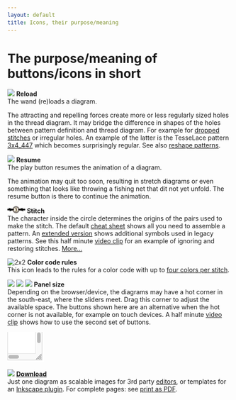 ```yaml
---
layout: default
title: Icons, their purpose/meaning
---
```


The purpose/meaning of buttons/icons in short
=============================================

![ ](/GroundForge/images/wand.png)
**Reload**  
The wand (re)loads a diagram. 
 
The attracting and repelling forces create more or less regularly sized holes in the thread diagram.
It may bridge the difference in shapes of the holes between pattern definition and thread diagram.
For example for [dropped stitches](Replace#drop-stitches) or irregular holes.
An example of the latter is the TesseLace pattern [3x4_447](/GroundForge/stiches.html?TesseLace=3x4_447&patchWidth=12&patchHeight=12&tile=4-L8,-50F,56-O&shiftColsSW=0&shiftRowsSW=3&shiftColsSE=4&shiftRowsSE=0&)
which becomes surprisingly regular.
See also [reshape patterns](Reshape-Patterns).

![ ](/GroundForge/images/play.png)
**Resume**  
The play button resumes the animation of a diagram. 

The animation may quit too soon, resulting in stretch diagrams 
or even something that looks like throwing a fishing net that dit not yet unfold.
The resume button is there to continue the animation.

![ ](images/toggle-stitch.png) **Stitch**  
The character inside the circle determines the origins 
of the pairs used to make the stitch.
The default [cheat sheet](/GroundForge/images/matrix-template.png) shows all you need to assemble a pattern.
An [extended version](/GroundForge/images/matrix-template-extended.png) 
shows additional symbols used in legacy patterns.
See this half minute [video clip](clips/ignore) for an example of ignoring and restoring stitches.
[More...](/GroundForge-help/Replace)

![2x2](/GroundForge/images/to-color-rules.png) **Color code rules**  
This icon leads to the rules for a color code with up to [four colors per stitch](color-rules).  

![ ](/GroundForge/images/maximize.png)
![ ](/GroundForge/images/reset-dimensions.png)
![ ](/GroundForge/images/minimize.png)
**Panel size**  
Depending on the browser/device, the diagrams may have a hot corner
in the south-east, where the sliders meet.
Drag this corner to adjust the available space. 
The buttons shown here are an alternative when the hot corner is not available, for example on touch devices.
A half minute [video clip](clips/resize) shows how to use the second set of buttons.

![ ](images/resize.png)


![ ](/GroundForge/images/download.jpg) **[Download](Download)**  
Just one diagram as scalable images for 3rd party [editors](Reshape-Patterns#evaluated-editors),
or templates for an [Inkscape plugin](/inkscape-bobbinlace/).
For complete pages: see [print as PDF](clips/print-as-pdf).
